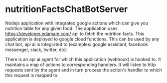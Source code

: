 # nutritionFactsChatBotServer
Nodejs application with integrated google actions which can give you nutrition table for any given food.
The application uses https://developer.edamam.com/ api to fetch the nutrition facts.
This application is deployed to google cloud functions.
This can be used by any chat bot, api ai is integrated to (examples: google assistant, facebook messenger, slack, twitter, etc)

There is an api ai agent for which this application (webhook) is hooked to. It maintains a map of actions to corresponding 
handlers. It will listen to http requests sent by the agent and in turn process the action's handler to which this request is mapped to.
